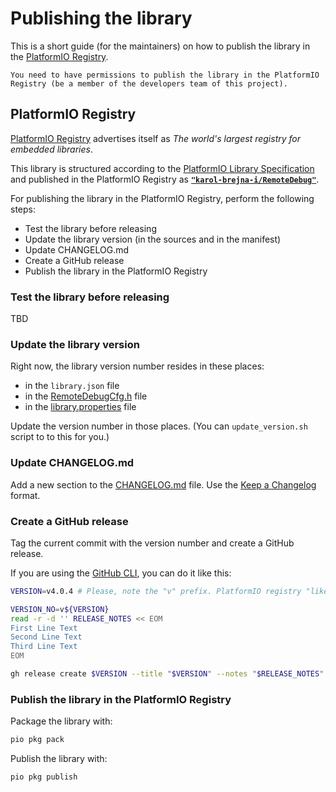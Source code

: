 # Publishing the library

This is a short guide (for the maintainers) on how to publish the library in the [PlatformIO Registry](https://registry.platformio.org/).

    You need to have permissions to publish the library in the PlatformIO Registry (be a member of the developers team of this project).

## PlatformIO Registry

[PlatformIO Registry](https://registry.platformio.org/) advertises itself as *The world's largest registry for embedded libraries*.

This library is structured according to the [PlatformIO Library Specification](https://docs.platformio.org/en/latest/librarymanager/creating.html) and published in the PlatformIO Registry as [**`"karol-brejna-i/RemoteDebug"`**](https://registry.platformio.org/libraries/karol-brejna-i/RemoteDebug).

For publishing the library in the PlatformIO Registry, perform the following steps:

- Test the library before releasing
- Update the library version (in the sources and in the manifest)
- Update CHANGELOG.md
- Create a GitHub release
- Publish the library in the PlatformIO Registry

### Test the library before releasing

TBD

### Update the library version

Right now, the library version number resides in these places:

- in the `library.json` file
- in the [RemoteDebugCfg.h](../src/RemoteDebugCfg.h) file
- in the [library.properties](../library.properties) file

Update the version number in those places.
(You can `update_version.sh` script to to this for you.)

### Update CHANGELOG.md

Add a new section to the [CHANGELOG.md](../CHANGELOG.md) file.
Use the [Keep a Changelog](https://keepachangelog.com/en/1.0.0/) format.

### Create a GitHub release

Tag the current commit with the version number and create a GitHub release.

If you are using the [GitHub CLI](https://cli.github.com/), you can do it like this:

```bash
VERSION=v4.0.4 # Please, note the "v" prefix. PlatformIO registry "likes it".

VERSION_NO=v${VERSION}
read -r -d '' RELEASE_NOTES << EOM
First Line Text
Second Line Text
Third Line Text
EOM

gh release create $VERSION --title "$VERSION" --notes "$RELEASE_NOTES"
```

### Publish the library in the PlatformIO Registry

Package the library with:

```bash
pio pkg pack
```

Publish the library with:

```bash
pio pkg publish
```
